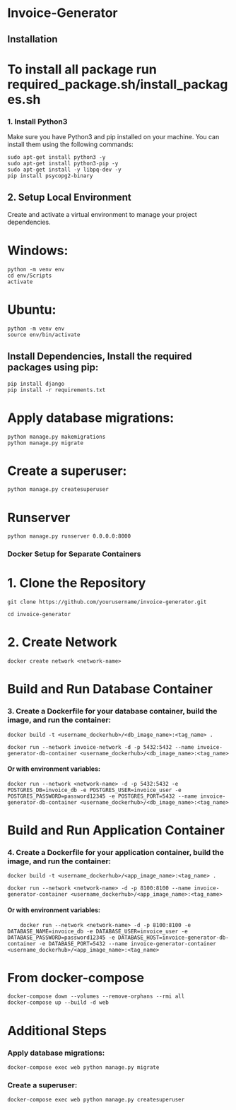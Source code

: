 # Invoice-Generator

## Installation
# To install all package run required_package.sh/install_packages.sh

### 1. Install Python3

Make sure you have Python3 and pip installed on your machine. You can install them using the following commands:


    sudo apt-get install python3 -y
    sudo apt-get install python3-pip -y
    sudo apt-get install -y libpq-dev -y
    pip install psycopg2-binary

## 2. Setup Local Environment

Create and activate a virtual environment to manage your project dependencies.

# Windows:

   
    python -m venv env
    cd env/Scripts
    activate

# Ubuntu:

    
    python -m venv env
    source env/bin/activate

## Install Dependencies, Install the required packages using pip:

    pip install django
    pip install -r requirements.txt

# Apply database migrations:


    python manage.py makemigrations
    python manage.py migrate

# Create a superuser:


    python manage.py createsuperuser  

# Runserver


    python manage.py runserver 0.0.0.0:8000



### Docker Setup for Separate Containers


# 1. Clone the Repository

    git clone https://github.com/yourusername/invoice-generator.git

    cd invoice-generator

# 2. Create Network


    docker create network <network-name>



# Build and Run Database Container



### 3. Create a Dockerfile for your database container, build the image, and run the container:
        

    docker build -t <username_dockerhub>/<db_image_name>:<tag_name> .

    docker run --network invoice-network -d -p 5432:5432 --name invoice-generator-db-container <username_dockerhub>/<db_image_name>:<tag_name>
                                    
#### Or with environment variables:

    docker run --network <network-name> -d -p 5432:5432 -e POSTGRES_DB=invoice_db -e POSTGRES_USER=invoice_user -e POSTGRES_PASSWORD=password12345 -e POSTGRES_PORT=5432 --name invoice-generator-db-container <username_dockerhub>/<db_image_name>:<tag_name>



# Build and Run Application Container



### 4. Create a Dockerfile for your application container, build the image, and run the container:
        

    docker build -t <username_dockerhub>/<app_image_name>:<tag_name> .

    docker run --network <network-name> -d -p 8100:8100 --name invoice-generator-container <username_dockerhub>/<app_image_name>:<tag_name>
                                        
#### Or with environment variables:


        docker run --network <network-name> -d -p 8100:8100 -e DATABASE_NAME=invoice_db -e DATABASE_USER=invoice_user -e DATABASE_PASSWORD=password12345 -e DATABASE_HOST=invoice-generator-db-container -e DATABASE_PORT=5432 --name invoice-generator-container <username_dockerhub>/<app_image_name>:<tag_name>



# From docker-compose


    docker-compose down --volumes --remove-orphans --rmi all  
    docker-compose up --build -d web

# Additional Steps



### Apply database migrations:
        
    docker-compose exec web python manage.py migrate

### Create a superuser:
        

    docker-compose exec web python manage.py createsuperuser
         
